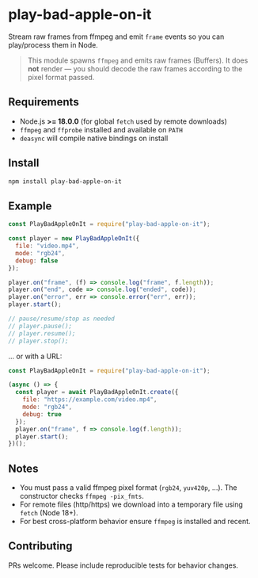 # play-bad-apple-on-it

Stream raw frames from ffmpeg and emit `frame` events so you can play/process them in Node.

> This module spawns `ffmpeg` and emits raw frames (Buffers). It does **not** render — you should decode the raw frames according to the pixel format passed.

## Requirements

- Node.js **>= 18.0.0** (for global `fetch` used by remote downloads)
- `ffmpeg` and `ffprobe` installed and available on `PATH`
- `deasync` will compile native bindings on install

## Install

```bash
npm install play-bad-apple-on-it
```

## Example

```js
const PlayBadAppleOnIt = require("play-bad-apple-on-it");

const player = new PlayBadAppleOnIt({
  file: "video.mp4",
  mode: "rgb24",
  debug: false
});

player.on("frame", (f) => console.log("frame", f.length));
player.on("end", code => console.log("ended", code));
player.on("error", err => console.error("err", err));
player.start();

// pause/resume/stop as needed
// player.pause();
// player.resume();
// player.stop();
```

... or with a URL:


```js
const PlayBadAppleOnIt = require("play-bad-apple-on-it");

(async () => {
  const player = await PlayBadAppleOnIt.create({
    file: "https://example.com/video.mp4",
    mode: "rgb24",
    debug: true
  });
  player.on("frame", f => console.log(f.length));
  player.start();
})();
```

## Notes

- You must pass a valid ffmpeg pixel format (`rgb24`, `yuv420p`, ...). The constructor checks `ffmpeg -pix_fmts`.
- For remote files (http/https) we download into a temporary file using `fetch` (Node 18+).
- For best cross-platform behavior ensure `ffmpeg` is installed and recent.

## Contributing

PRs welcome. Please include reproducible tests for behavior changes.